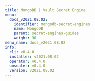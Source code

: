 ```yaml
---
title: MongoDB | Vault Secret Engine
menu:
  docs_v2021.08.02:
    identifier: mongodb-secret-engines
    name: MongoDB
    parent: secret-engines-guides
    weight: 30
menu_name: docs_v2021.08.02
info:
  cli: v0.4.0
  installer: v2021.08.02
  operator: v0.4.0
  unsealer: v0.4.0
  version: v2021.08.02
---
```


